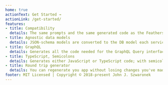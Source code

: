 ```yaml
---
home: true
actionText: Get Started →
actionLink: /get-started/
features:
- title: Compatibility
  details: The same prompts and the same generated code as the FeathersJS CLI generator.
- title: Agnostic data models
  details: JSON-schema models are converted to the DB model each service is currently configured for.
- title: GraphQL
  details: Generates all the code needed for the GraphQL Query interface.
- title: TypeScript, Semicolons
  details: Generates either JavaScript or TypeScript code; with semicolons or without. Converts apps between JS and TS.
- title: Round trip generator
  details: You can regenerate you app without losing changes you've made. Stay up-to-date with enhancements and fixes.
footer: MIT Licensed | Copyright © 2018-present John J. Szwaronek
---
```


